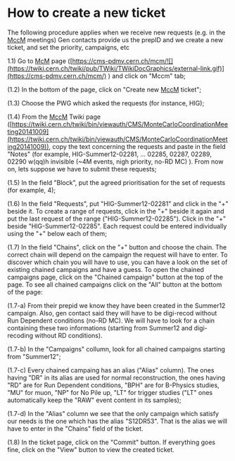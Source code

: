 # How to create a new ticket

The following procedure applies when we receive new requests (e.g. in the [MccM](https://twiki.cern.ch/twiki/bin/view/CMS/MccM) meetings) Gen contacts provide us the prepID and we create a new ticket, and set the priority, campaigns, etc

&#x20;1.1) Go to [McM](https://twiki.cern.ch/twiki/bin/view/CMS/McM) page ([https://cms-pdmv.cern.ch/mcm/![](https://twiki.cern.ch/twiki/pub/TWiki/TWikiDocGraphics/external-link.gif)](https://cms-pdmv.cern.ch/mcm/) ) and click on "Mccm" tab;

&#x20;(1.2) In the bottom of the page, click on "Create new [MccM](https://twiki.cern.ch/twiki/bin/view/CMS/MccM) ticket";

&#x20;(1.3) Choose the PWG which asked the requests (for instance, HIG);

&#x20;(1.4) From the [MccM](https://twiki.cern.ch/twiki/bin/view/CMS/MccM) Twiki page ([https://twiki.cern.ch/twiki/bin/viewauth/CMS/MonteCarloCoordinationMeeting20141009](https://twiki.cern.ch/twiki/bin/viewauth/CMS/MonteCarloCoordinationMeeting20141009)), copy the text concerning the requests and paste in the field "Notes" (for example, HIG-Summer12-02281, ... 02285, 02287, 02289, 02290 w(qq)h invisible (\~4M events, nigh priority, no-RD MC) ). From now on, lets suppose we have to submit these requests;

&#x20;(1.5) In the field "Block", put the agreed prioritisation for the set of requests (for example, 4);

&#x20;(1.6) In the field "Requests", put "HIG-Summer12-02281" and click in the "+" beside it. To create a range of requests, click in the "+" beside it again and put the last request of the range ("HIG-Summer12-02285"). Click in the "+" beside "HIG-Summer12-02285". Each request could be entered individually using the "+" below each of them;

&#x20;(1.7) In the field "Chains", click on the "+" button and choose the chain. The correct chain will depend on the campaign the request will have to enter. To discover which chain you will have to use, you can have a look on the set of existing chained campaigns and have a guess. To open the chained campaigns page, click on the "Chained campaign" button at the top of the page. To see all chained campaigns click on the "All" button at the bottom of the page:

&#x20;(1.7-a) From their prepid we know they have been created in the Summer12 campaign. Also, gen contact said they will have to be digi-recod without Run Dependent conditions (no-RD MC). We will have to look for a chain containing these two informations (starting from Summer12 and digi-recoding without RD conditions).

&#x20;(1.7-b) In the "Campaigns" collumn, look for all chained campaigns starting from "Summer12";

&#x20;(1.7-c) Every chained campaing has an alias ("Alias" column). The ones having "DR" in its alias are used for normal reconstruction, the ones having "RD" are for Run Dependent conditions, "BPH" are for B-Physics studies, "MU" for muon, "NP" for No Pile up, "LT" for trigger studies ("LT" ones automatically keep the "RAW" event content in its samples);

&#x20;(1.7-d) In the "Alias" column we see that the only campaign which satisfy our needs is the one which has the alias "S12DR53". That is the alias we will have to enter in the "Chains" field of the ticket.

&#x20;(1.8) In the ticket page, click on the "Commit" button. If everything goes fine, click on the "View" button to view the created ticket.
